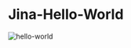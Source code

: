 # Jina-Hello-World
![hello-world](https://user-images.githubusercontent.com/42955212/88498448-cc3bc000-cfcb-11ea-8640-4f71bebf842c.gif)
